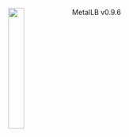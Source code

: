 ---
---
<img align="left" src="/images/logo/metallb-white.png" width="25%"></img>
MetalLB v0.9.6
<p style="clear: both"></p>
